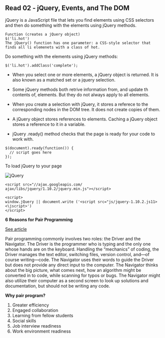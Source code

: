 ## Read 02 - jQuery, Events, and The DOM

jQuery is a JavaScript file that lets you find elements using CSS selectors and then do something with the elements using jQuery methods. 

```
Function (creates a jQuery object)
$('li.hot')
The jQuery() function has one parameter: a CSS-style selector that finds all li elemenets with a class of hot. 
```

Do something with the elements using jQuery methods:
```
$('li.hot').addClass('complete');
```

- When you select one or more elements, a jQuery object is returned. It is also known as a matched set or a jquery selection.

- Some jQuery methods both retrive information from, and update th contents of, elements. But they do not always apply to all elements. 

- When you create a selection with jQuery, it stores a referece to the corresponding nodes in the DOM tree. It does not create copies of them. 

- A jQuery object stores references to elements. Caching a jQuery object stores a reference to it in a variable. 

- jQuery .ready() method checks that the page is ready for your code to work with. 

```
$(document).ready(function()) {
  // script goes here
});
```
 
 To load jQuery to your page 

 ![jQuery](/img/jquery.PNG)
```
<script src="//ajax.googleapis.com/ ajax/libs/jquery/1.10.2/jquery.min.js"></script> 

<script>
window.jQuery || document.write ('<script src="js/jquery-1.10.2.js11><\jscript>') 
</script> 
```

**6 Reasons for Pair Programming**

[See article](https://www.codefellows.org/blog/6-reasons-for-pair-programming/)

Pair programming commonly involves two roles: the Driver and the Navigator. The Driver is the programmer who is typing and the only one whose hands are on the keyboard. Handling the “mechanics” of coding, the Driver manages the text editor, switching files, version control, and—of course writing—code. The Navigator uses their words to guide the Driver but does not provide any direct input to the computer. The Navigator thinks about the big picture, what comes next, how an algorithm might be converted in to code, while scanning for typos or bugs. The Navigator might also utilize their computer as a second screen to look up solutions and documentation, but should not be writing any code.

**Why pair program?**
1. Greater efficiency
2. Engaged collaboration
3. Learning from fellow students
4. Social skills
5. Job interview readiness
6. Work environment readiness
